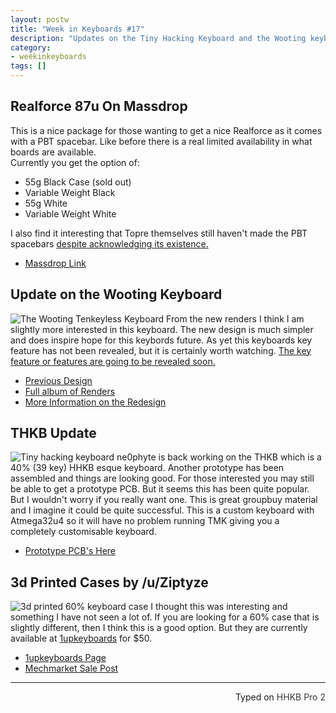 ```yaml
---
layout: postw
title: "Week in Keyboards #17"
description: "Updates on the Tiny Hacking Keyboard and the Wooting keyboard."
category: 
- weekinkeyboards
tags: []
---
```

## Realforce 87u On Massdrop
This is a nice package for those wanting to get a nice Realforce as it comes with a PBT spacebar. Like before there is a real limited availability in what boards are available.  
Currently you get the option of:

* 55g Black Case (sold out)
* Variable Weight Black
* 55g White
* Variable Weight White

I also find it interesting that Topre themselves still haven't made the PBT spacebars [despite acknowledging its existence.](https://www.facebook.com/topre.realforce/posts/1112484978766413)

* [Massdrop Link](https://www.massdrop.com/buy/topre-realforce-87u?mode=guest_open)

## Update on the Wooting Keyboard
![The Wooting Tenkeyless Keyboard](https://i.imgur.com/ngDgHhj.jpg)
From the new renders I think I am slightly more interested in this keyboard. The new design is much simpler and does inspire hope for this keybords future. As yet this keyboards key feature has not been revealed, but it is certainly worth watching. [The key feature or features are going to be revealed soon.](https://www.reddit.com/r/MechanicalKeyboards/comments/3okn08/photos_we_revised_the_wooting_keyboard_design_w/cvy2dh0)

* [Previous Design](http://blog.wooting.nl/look-at-this-wooting-mechanical-keyboard/)
* [Full album of Renders](http://imgur.com/a/RRwb5)
* [More Information on the Redesign](http://blog.wooting.nl/the-best-mechanical-keyboard/)

## THKB Update
![Tiny hacking keyboard](http://i.imgur.com/cZcGrJ7.jpg)
ne0phyte is back working on the THKB which is a 40% (39 key) HHKB esque keyboard. Another prototype has been assembled and things are looking good. For those interested you may still be able to get a prototype PCB. But it seems this has been quite popular. But I wouldn't worry if you really want one. This is great groupbuy material and I imagine it could be quite successful. This is a custom keyboard with Atmega32u4 so it will have no problem running TMK giving you a completely customisable keyboard.

* [Prototype PCB's Here](http://deskthority.net/workshop-f7/thkb-tiny-hacking-keyboard-40-t6455-120.html#p258593)

## 3d Printed Cases by /u/Ziptyze
![3d printed 60% keyboard case](https://i.imgur.com/uX21dwq.jpg)
I thought this was interesting and something I have not seen a lot of. If you are looking for a 60% case that is slightly different, then I think this is a good option.  But they are currently available at [1upkeyboards](http://1upkeyboards.com/index.php?cPath=35) for $50.


* [1upkeyboards Page](http://1upkeyboards.com/index.php?cPath=35)
* [Mechmarket Sale Post](https://redd.it/3neye4)

---------------------------------
 <p style="text-align: right" title="Equipped with Hasu's alternative controller">Typed on <font color="#373737">HHKB Pro 2</font></p>

